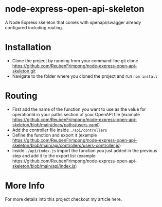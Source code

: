 # node-express-open-api-skeleton
A Node Express skeleton that comes with openapi/swagger already configured including routing.

# Installation
- Clone the project by running from your command line git clone https://github.com/ReubenFrimpong/node-express-open-api-skeleton.git
- Navigate to the folder where you cloned the project and run `npm install`

# Routing
- First add the name of the function you want to use as the value for operationId in your paths section of your OpenAPI file (example https://github.com/ReubenFrimpong/node-express-open-api-skeleton/blob/main/docs/paths/users.yaml)
- Add the controller file inside `./api/controllers`
- Define the function and export it (example https://github.com/ReubenFrimpong/node-express-open-api-skeleton/blob/main/api/controllers/users-controller.js)
- Inside `./api/index.js` import the function you just added in the previous step and add it to the export list (example https://github.com/ReubenFrimpong/node-express-open-api-skeleton/blob/main/api/index.js)

# More Info
For more details into this project checkout my article here.
